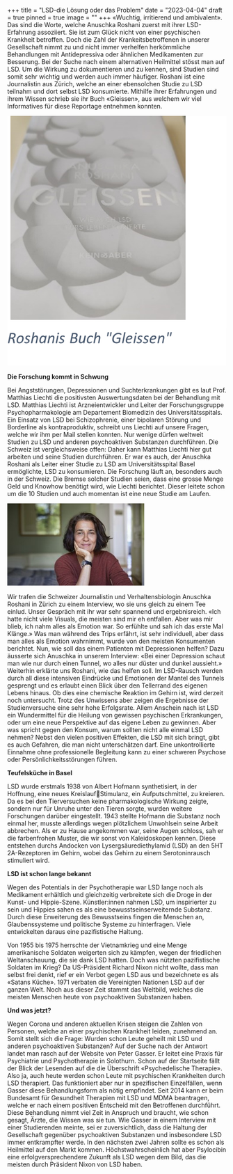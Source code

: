+++
title = "LSD-die Lösung oder das Problem"
date = "2023-04-04"
draft = true
pinned = true
image = ""
+++
«Wuchtig, irritierend und ambivalent». Das sind die Worte, welche Anuschka Roshani zuerst mit ihrer LSD-Erfahrung assoziiert. Sie ist zum Glück nicht von einer psychischen Krankheit betroffen. Doch die Zahl der Krankeitsbetroffenen in unserer Gesellschaft nimmt zu und nicht immer verhelfen herkömmliche Behandlungen mit Antidepressiva oder ähnlichen Medikamenten zur Besserung. Bei der Suche nach einem alternativen Heilmittel stösst man auf LSD. Um die Wirkung zu dokumentieren und zu kennen, sind Studien sind somit sehr wichtig und werden auch immer häufiger. Roshani ist eine Journalistin aus Zürich, welche an einer ebensolchen Studie zu LSD teilnahm und dort selbst LSD konsumierte. Mithilfe ihrer Erfahrungen und ihrem Wissen schrieb sie ihr Buch «Gleissen», aus welchem wir viel Informatives für diese Reportage entnehmen konnten.

![](bild_gleissen.png)



**Die Forschung kommt in Schwung** 

Bei Angststörungen, Depressionen und Suchterkrankungen gibt es laut Prof. Matthias Liechti die positivsten Auswertungsdaten bei der Behandlung mit LSD. Matthias Liechti ist Arzneientwickler und Leiter der Forschungsgruppe Psychopharmakologie am Departement Biomedizin des Universitätsspitals. Ein Einsatz von LSD bei Schizophrenie, einer bipolaren Störung und Borderline als kontraproduktiv, schreibt uns Liechti auf unsere Fragen, welche wir ihm per Mail stellen konnten. Nur wenige dürfen weltweit Studien zu LSD und anderen psychoaktiven Substanzen durchführen. Die Schweiz ist vergleichsweise offen: Daher kann Matthias Liechti hier gut arbeiten und seine Studien durchführen. Er war es auch, der Anuschka Roshani als Leiter einer Studie zu LSD am Universitätsspital Basel ermöglichte, LSD zu konsumieren. Die Forschung läuft an, besonders auch in der Schweiz. Die Bremse solcher Studien seien, dass eine grosse Menge Geld und Knowhow benötigt wird, wie Liechti berichtet. Dieser leitete schon um die 10 Studien und auch momentan ist eine neue Studie am Laufen.

![](bild_roshani.jpg)

Wir trafen die Schweizer Journalistin und Verhaltensbiologin Anuschka Roshani in Zürich zu einem Interview, wo sie uns gleich zu einem Tee einlud. Unser Gespräch mit ihr war sehr spannend und ergebnisreich. «Ich hatte nicht viele Visuals, die meisten sind mir eh entfallen. Aber was mir blieb, ich nahm alles als Emotion war. So erfühlte und sah ich das erste Mal Klänge.» Was man während des Trips erfährt, ist sehr individuell, aber dass man alles als Emotion wahrnimmt, wurde von den meisten Konsumenten berichtet. Nun, wie soll das einem Patienten mit Depressionen helfen? Dazu äusserte sich Anuschka in unserem Interview: «Bei einer Depression schaut man wie nur durch einen Tunnel, wo alles nur düster und dunkel aussieht.» Weiterhin erklärte uns Roshani, wie das helfen soll. Im LSD-Rausch werden durch all diese intensiven Eindrücke und Emotionen der Mantel des Tunnels gesprengt und es erlaubt einen Blick über den Tellerrand des eigenen Lebens hinaus. Ob dies eine chemische Reaktion im Gehirn ist, wird derzeit noch untersucht. Trotz des Unwissens aber zeigen die Ergebnisse der Studienversuche eine sehr hohe Erfolgsrate. Allem Anschein nach ist LSD ein Wundermittel für die Heilung von gewissen psychischen Erkrankungen, oder um eine neue Perspektive auf das eigene Leben zu gewinnen. Aber was spricht gegen den Konsum, warum sollten nicht alle einmal LSD nehmen? Nebst den vielen positiven Effekten, die LSD mit sich bringt, gibt es auch Gefahren, die man nicht unterschätzen darf. Eine unkontrollierte Einnahme ohne professionelle Begleitung kann zu einer schweren Psychose oder Persönlichkeitsstörungen führen.



**Teufelsküche in Basel** 

LSD wurde erstmals 1938 von Albert Hofmann synthetisiert, in der Hoffnung, eine neues KreislaufStimulanz, ein Aufputschmittel, zu kreieren. Da es bei den Tierversuchen keine pharmakologische Wirkung zeigte, sondern nur für Unruhe unter den Tieren sorgte, wurden weitere Forschungen darüber eingestellt. 1943 stellte Hofmann die Substanz noch einmal her, musste allerdings wegen plötzlichem Unwohlsein seine Arbeit abbrechen. Als er zu Hause angekommen war, seine Augen schloss, sah er die farbenfrohen Muster, die wir sonst von Kaleidoskopen kennen. Diese entstehen durchs Andocken von Lysergsäurediethylamid (LSD) an den 5HT 2A-Rezeptoren im Gehirn, wobei das Gehirn zu einem Serotoninrausch stimuliert wird.



**LSD ist schon lange bekannt** 

Wegen des Potentials in der Psychotherapie war LSD lange noch als Medikament erhältlich und gleichzeitig verbreitete sich die Droge in der Kunst- und Hippie-Szene. Künstler:innen nahmen LSD, um inspirierter zu sein und Hippies sahen es als eine bewusstseinserweiternde Substanz. Durch diese Erweiterung des Bewusstseins fingen die Menschen an, Glaubenssysteme und politische Systeme zu hinterfragen. Viele entwickelten daraus eine pazifistische Haltung.

Von 1955 bis 1975 herrschte der Vietnamkrieg und eine Menge amerikanische Soldaten weigerten sich zu kämpfen, wegen der friedlichen Weltanschauung, die sie dank LSD hatten. Doch was nützten pazifistische Soldaten im Krieg? Da US-Präsident Richard Nixon nicht wollte, dass man selbst frei denkt, rief er ein Verbot gegen LSD aus und bezeichnete es als «Satans Küche». 1971 verbaten die Vereinigten Nationen LSD auf der ganzen Welt. Noch aus dieser Zeit stammt das Weltbild, welches die meisten Menschen heute von psychoaktiven Substanzen haben.



**Und was jetzt?** 

Wegen Corona und anderen aktuellen Krisen steigen die Zahlen von Personen, welche an einer psychischen Krankheit leiden, zunehmend an. Somit stellt sich die Frage: Wurden schon Leute geheilt mit LSD und anderen psychoaktiven Substanzen? Auf der Suche nach der Antwort landet man rasch auf der Website von Peter Gasser. Er leitet eine Praxis für Psychiatrie und Psychotherapie in Solothurn. Schon auf der Startseite fällt der Blick der Lesenden auf die die Überschrift «Psychedelische Therapie». Also ja, auch heute werden schon Leute mit psychischen Krankheiten durch LSD therapiert. Das funktioniert aber nur in spezifischen Einzelfällen, wenn Gasser diese Behandlungsform als nötig empfindet. Seit 2014 kann er beim Bundesamt für Gesundheit Therapien mit LSD und MDMA beantragen, welche er nach einem positiven Entscheid mit den Betroffenen durchführt. Diese Behandlung nimmt viel Zeit in Anspruch und braucht, wie schon gesagt, Ärzte, die Wissen was sie tun. Wie Gasser in einem Interview mit einer Studierenden meinte, sei er zuversichtlich, dass die Haltung der Gesellschaft gegenüber psychoaktiven Substanzen und insbesondere LSD immer entkrampfter werde. In den nächsten zwei Jahren sollte es schon als Heilmittel auf den Markt kommen. Höchstwahrscheinlich hat aber Psylocibin eine erfolgversprechendere Zukunft als LSD wegen dem Bild, das die meisten durch Präsident Nixon von LSD haben.
